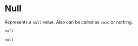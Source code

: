 # Null

Represents a `null` value. Also can be called as `void` or nothing.

```title="Syntax"
null
```

```title="Example"
null
```
